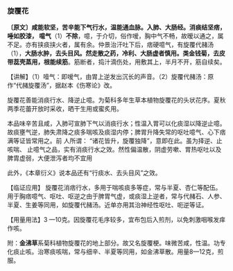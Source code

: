 ### 旋覆花

**〔原文〕咸能软坚，苦辛能下气行水，温能通血脉。入肺、大肠经。消痰结坚痞，唾如胶漆， 噫气**（1）**不除**，噫，于介切，俗作嗳，胸中气不畅，故暧以通之，属不足。亦有挟痰挟火者，属有余。仲景治汗吐下后，痞硬噫气，有旋覆代赭汤（1），**大肠水肿，去头目风。然走散之药，冷利、大肠虚者慎用。类金钱菊，去皮带蕊壳蒸用，根能续筋**。筋断者，捣汁滴伤处，用敷其上，半月不开，筋自续矣。

【讲解】（1）噎气：即嗳气，由胃上逆发出沉长的声音。（2）旋覆代赭汤：原作“代赭旋覆汤”，据赵本《伤寒论》改。

旋覆花善能消痰行水、降逆止噫。为菊科多年生草本植物旋覆花的头状花序。夏秋两季花蕾开放时采收，晒干生用或蜜炙用。

本品味辛苦且咸，入肺可宣肺下气以消痰行水；性温入胃可以化痰湿以降逆止噫。故痰壅气逆，肺失肃降之痰多喘咳及痰湿内停；脾胃升降失常的呕吐噫气、心下痞满等证皆常用之。前 人所谓： “诸花皆升，旋覆独降”，意即在此。虽为择逆、止咳喘、 止噫气之品，实有消痰行水之效。然性偏温散，阴虚劳嗽、胃热呕吐以及脾胄虚弱，大便泄泻者均不宜用

此外，《本章衍义》说本品还有“行痰水、去头目风”之效。

 【临证应用】  旋覆花消痞行水，多用于喘咳痰多等症，常与半夏、杏仁等配伍。用于胸痞噫气、呕吐、呕逆之由于脾胃气虚，或痰湿上逆者，常与代赭石、人参、半夏、生姜等同用，如旋覆代赭汤。近单亦用其治神经性呕吐、呃逆等证。

【用量用法】3 —10克。因旋覆花毛序较多，宜布包后入煎剂，以免刺激咽喉发痒作咳。

附：**金沸草**系菊科植物旋覆花的地上部分。故又名旋覆梗。味微苦咸，性温。功专化痰止咳。治寒痰咳喘，常与细辛、半夏等同用，如金沸草散。用量8—12克，煎服。
